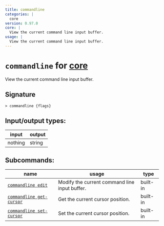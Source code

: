 ```yaml
---
title: commandline
categories: |
  core
version: 0.97.0
core: |
  View the current command line input buffer.
usage: |
  View the current command line input buffer.
---
```

<!-- This file is automatically generated. Please edit the command in https://github.com/nushell/nushell instead. -->

# `commandline` for [core](/commands/categories/core.md)

<div class='command-title'>View the current command line input buffer.</div>

## Signature

```> commandline {flags} ```


## Input/output types:

| input   | output |
| ------- | ------ |
| nothing | string |


## Subcommands:

| name                                                                 | usage                                         | type     |
| -------------------------------------------------------------------- | --------------------------------------------- | -------- |
| [`commandline edit`](/commands/docs/commandline_edit.md)             | Modify the current command line input buffer. | built-in |
| [`commandline get-cursor`](/commands/docs/commandline_get-cursor.md) | Get the current cursor position.              | built-in |
| [`commandline set-cursor`](/commands/docs/commandline_set-cursor.md) | Set the current cursor position.              | built-in |